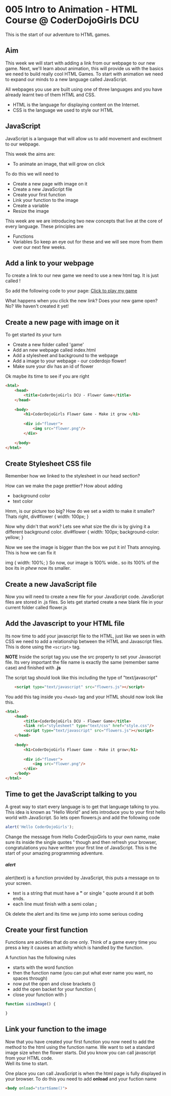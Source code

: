 005 Intro to Animation - HTML Course @ CoderDojoGirls DCU
===================================

This is the start of our adventure
to HTML games.

Aim
---------
This week we will start with adding a link from our webpage to our new game.
Next, we'll learn about animation, this will provide us with the basics
we need to build really cool HTML Games.  To start with animation we 
need to expand our minds to a new language called JavaScript.

All webpages you use are built using one of three languages and you have already
learnt two of them HTML and CSS. 
* HTML is the language for displaying content on the Internet.
* CSS is the language we used to style our HTML


JavaScript
-----
JavaScript is a language that will allow us to add movement and excitment
to our webpage.

This week the aims are:
* To animate an image, that will grow on click

To do this we will need to
* Create a new page with image on it
* Create a new JavaScript file
* Create your first function
* Link your function to the image
* Create a variable
* Resize the image

This week are we are introducing two new concepts that live at the core
of every language.  These principles are
* Functions
* Variables
So keep an eye out for these and we will see more from them over our next
few weeks.

Add a link to your webpage
----
To create a link to our new game we need to use a new html tag. It is just called <a>!

So add the following code to your page:
<a href="game/index.html">Click to play my game</a>

What happens when you click the new link? Does your new game open? No? We haven't created it yet!

Create a new page with image on it
----
To get started its your turn
* Create a new folder called 'game'
* Add an new webpage called index.html
* Add a stylesheet and background to the webpage
* Add a image to your webpage - our coderdojo flower!
* Make sure your div has an id of flower

Ok maybe its time to see if you are right
````html
<html>
	<head>
		<title>CoderDojoGirls DCU - Flower Game</title>
	</head>
	
	<body>
		<h1>CoderDojoGirls Flower Game - Make it grow </h1>
		
		<div id="flower">
			<img src="flower.png"/>
		</div>
	
	</body>
</html>
````

Create Stylesheet CSS file
----
Remember how we linked to the stylesheet in our head section?
		<link rel="stylesheet" type="text/css" href="style.css"/>

How can we make the page prettier? How about adding
 * background color
 * text color

Hmm, is our picture too big?  How do we set a width to make it smaller?
Thats right, 
div#flower {
	width: 100px;
}

Now why didn't that work? Lets see what size the div is by giving it a different background color.
div#flower {
	width: 100px;
	background-color: yellow;
}

Now we see the image is bigger than the box we put it in! Thats annoying. This is how we can fix it

img {
	width: 100%;
}
So now, our image is 100% wide.. so its 100% of the box its in *phew* now its smaller.

Create a new JavaScript file
----
Now you will need to create a new file for your JavaScript code.  JavaScript
files are stored in .js files.  So lets get started create a new blank file in your
current folder called flower.js

Add the Javascript to your HTML file
-----

Its now time to add your javascript file to the HTML, just like we seen in with CSS
we need to add a relationship between the HTML and Javascript files.  This is done
using the ````<script>```` tag.  

__NOTE__
Inside the script tag you use the src property to set your Javascript file. Its very important
the file name is exactly the same (remember same case) and finished with __.js__

The script tag should look like this including the type of "text/javascript"
````html
	<script type="text/javascript" src="flowers.js"></script>
````

You add this tag inside you ````<head>```` tag and your HTML should now look like this.

````html
<html>
	<head>
		<title>CoderDojoGirls DCU - Flower Game</title>
		<link rel="stylesheet" type="text/css" href="style.css"/>
		<script type="text/javascript" src="flowers.js"></script>
	</head>
	
	<body>
		<h1>CoderDojoGirls Flower Game - Make it grow</h1>
		
		<div id="flower">
			<img src="flower.png"/>
		</div>
	</body>
</html>
````

Time to get the JavaScript talking to you
----
A great way to start every language is to get that language talking to you.  This idea is known as "Hello World" and 
lets introduce you to your first hello world with JavaScript.  So lets open flowers.js and add the following code


````javascript
alert('Hello CoderDojoGirls');
````
Change the message from Hello CoderDojoGirls to your own name, make sure its inside the single quotes __'__ though and then
refresh your browser, congratulations you have written your first line of JavaScript.  This is the start
of your amazing programming adventure.

##### alert
alert(text) is a function provided by JavaScript, this puts a message on to your screen.  
* text is a string that must have a __"__ or single __'__ quote around it at both ends.
* each line must finish with a semi colan __;__

Ok delete the alert and its time we jump into some serious coding

Create your first function
----
Functions are acivities that do one only.  Think of a game every time you press a key
it causes an activity which is handled by the function.

A function has the following rules
* starts with the word function
* then the function name (you can put what ever name you want, no spaces through)
* now put the open and close brackets ()
* add the open backet for your function {
* close your function with }

````javascript
function sizeImage() {

}
````

Link your function to the image
-----
Now that you have created your first function you now need to add the method 
to the html using the function name.  We want to set a standard image size
when the flower starts.  Did you know you can call javascript from your HTML code.  
Well its time to start.

One place you can call JavaScript is when the html page is fully displayed in your browser.
To do this you need to add __onload__ and your fuction name

````html
<body onload="startGame()">
````

